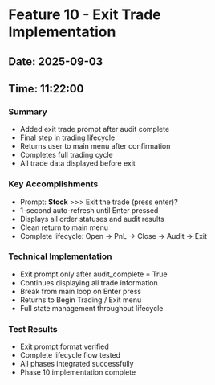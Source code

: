 # Feature 10 - Exit Trade Implementation

## Date: 2025-09-03
## Time: 11:22:00

### Summary
- Added exit trade prompt after audit complete
- Final step in trading lifecycle
- Returns user to main menu after confirmation
- Completes full trading cycle
- All trade data displayed before exit

### Key Accomplishments
- Prompt: **Stock** >>> Exit the trade (press enter)?
- 1-second auto-refresh until Enter pressed
- Displays all order statuses and audit results
- Clean return to main menu
- Complete lifecycle: Open → PnL → Close → Audit → Exit

### Technical Implementation
- Exit prompt only after audit_complete = True
- Continues displaying all trade information
- Break from main loop on Enter press
- Returns to Begin Trading / Exit menu
- Full state management throughout lifecycle

### Test Results
- Exit prompt format verified
- Complete lifecycle flow tested
- All phases integrated successfully
- Phase 10 implementation complete